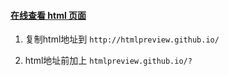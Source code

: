 #### [在线查看 html 页面](https://blog.csdn.net/qq_25479327/article/details/78778282)

1. 复制html地址到 `http://htmlpreview.github.io/`

2. html地址前加上 `htmlpreview.github.io/?`